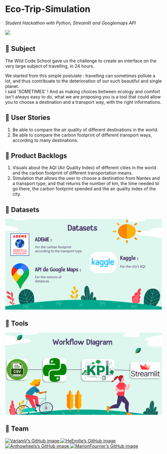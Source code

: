 # Eco-Trip-Simulation
*Student Hackathon with Python, Streamlit and Googlemaps API*

![](Pictures/Hackathon1-Streamlit-EcoTrip.gif)

## :beginner: Subject

The Wild Code School gave us the challenge to create an interface on the very large subject of travelling, in 24 hours. 

We started from this simple postulate : travelling can sometimes pollute a lot, and thus contribuate to the deterioration of our such beautiful and single planet.  
I said 'SOMETIMES' ! And as making choices between ecology and comfort isn't always easy to do, what we are proposing you is a tool that could allow you to choose a destination and a transport way, with the right informations. 


## :notebook_with_decorative_cover: User Stories

1) Be able to compare the air quality of different destinations in the world. 
2) Be able to compare the carbon footprint of different transport ways, according to many destinations. 


## :dart: Product Backlogs

1) Visuals about the AQI (Air Quality Index) of different cities in the world and the carbon footprint of different transportation means.
2) Simulation that allows the user to choose a destination from Nantes and a transport type, and that returns the number of km, the time needed to go there, the carbon footprint spended and the air quality index of the city. 


## :file_folder: Datasets

![](Pictures/Datasets.png)


## :wrench: Tools

![](Pictures/WorkflowDiagram.png)


## :handshake: Team

<a href="https://github.com/VarlamV" target="_blank" rel="noopener noreferrer"><img src="https://crd.so/i/VarlamV?dark&removeLink" alt="VarlamV’s GitHub image" width="400" height="208.5" />
<a href="https://github.com/HeEmilie" target="_blank" rel="noopener noreferrer"><img src="https://crd.so/i/HeEmilie?dark" alt="HeEmilie’s GitHub image" width="400" height="208.5" />
<a href="https://github.com/Anthowheels" target="_blank" rel="noopener noreferrer"><img src="https://crd.so/i/Anthowheels?dark" alt="Anthowheels’s GitHub image" width="400" height="208.5" />
<a href="https://github.com/MarionFourrier" target="_blank" rel="noopener noreferrer"><img src="https://crd.so/i/MarionFourrier?dark" alt="MarionFourrier’s GitHub image" width="400" height="208.5" />
